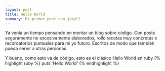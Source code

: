 ```yaml
---
layout: post
title: Hello World
summary: Mi primer post con jekyll
---
```


Ya venía un tiempo pensando en montar un blog sobre código. Con posts seguramente no excesivamente elaborados, rollo recetas muy concretas o recordatorios puntuales para mi yo futuro. Escritos de modo que también pueda servir a otras personas.

Y bueno, como esto va de código, esto es el clásico Hello World en ruby
{% highlight ruby %}
puts 'Hello World'
{% endhighlight %}

